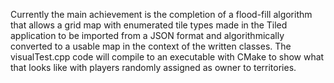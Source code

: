 Currently the main achievement is the completion of a flood-fill algorithm
that allows a grid map with enumerated tile types made in the Tiled application
to be imported from a JSON format and algorithmically converted to a usable
map in the context of the written classes. The visualTest.cpp code will compile
to an executable with CMake to show what that looks like with players randomly
assigned as owner to territories.
